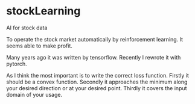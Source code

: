 # stockLearning
AI for stock data

To operate the stock market automatically by reinforcement learning.
It seems able to make profit.

Many years ago it was written by tensorflow. Recently I rewrote it with pytorch.

As I think the most important is to write the correct loss function.
Firstly it should be a convex function.
Secondly it approaches the minimum along your desired direction or at your desired point.
Thirdly it covers the input domain of your usage.